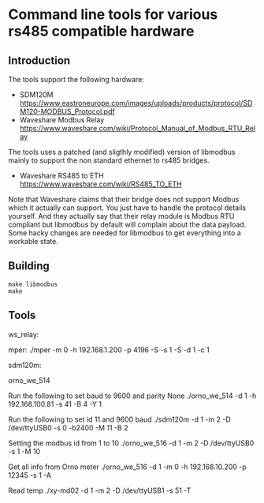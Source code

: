 # Command line tools for various rs485 compatible hardware

## Introduction
The tools support the following hardware:
  * SDM120M https://www.eastroneurope.com/images/uploads/products/protocol/SDM120-MODBUS_Protocol.pdf
  * Waveshare Modbus Relay https://www.waveshare.com/wiki/Protocol_Manual_of_Modbus_RTU_Relay

The tools uses a patched (and sligthly modified) version of libmodbus mainly to support the non standard ethernet to rs485 bridges.
  * Waveshare RS485 to ETH https://www.waveshare.com/wiki/RS485_TO_ETH

Note that Waveshare claims that their bridge does not support Modbus which it actually can support. You just have to handle the protocol details yourself.
And they actually say that their relay module is Modbus RTU compliant but libmodbus by default will complain about the data payload. Some hacky changes
are needed for libmodbus to get everything into a workable state.


## Building

```
make libmodbus
make
```

## Tools

ws_relay:

mper:
./mper -m 0 -h 192.168.1.200 -p 4196 -S -s 1 -S -d 1 -c 1

sdm120m:

orno_we_514

Run the following to set baud to 9600 and parity None
./orno_we_514 -d 1 -h 192.168.100.81 -s 41 -B 4 -Y 1


Run the following to set id 11 and 9600 baud
./sdm120m -d 1 -m 2 -D /dev/ttyUSB0 -s 0 -b2400 -M 11 -B 2

Setting the modbus id from 1 to 10
./orno_we_516 -d 1 -m 2 -D /dev/ttyUSB0 -s 1 -M 10

Get all info from Orno meter
./orno_we_516 -d 1 -m 0 -h 192.168.10.200 -p 12345 -s 1 -A

Read temp
./xy-md02 -d 1 -m 2 -D /dev/ttyUSB1 -s 51 -T
